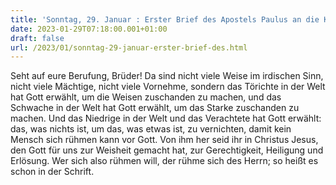```yaml
---
title: 'Sonntag, 29. Januar : Erster Brief des Apostels Paulus an die Korinther 1,26-31.'
date: 2023-01-29T07:18:00.001+01:00
draft: false
url: /2023/01/sonntag-29-januar-erster-brief-des.html
---
```


Seht auf eure Berufung, Brüder! Da sind nicht viele Weise im irdischen Sinn, nicht viele Mächtige, nicht viele Vornehme, sondern das Törichte in der Welt hat Gott erwählt, um die Weisen zuschanden zu machen, und das Schwache in der Welt hat Gott erwählt, um das Starke zuschanden zu machen. Und das Niedrige in der Welt und das Verachtete hat Gott erwählt: das, was nichts ist, um das, was etwas ist, zu vernichten, damit kein Mensch sich rühmen kann vor Gott. Von ihm her seid ihr in Christus Jesus, den Gott für uns zur Weisheit gemacht hat, zur Gerechtigkeit, Heiligung und Erlösung. Wer sich also rühmen will, der rühme sich des Herrn; so heißt es schon in der Schrift.